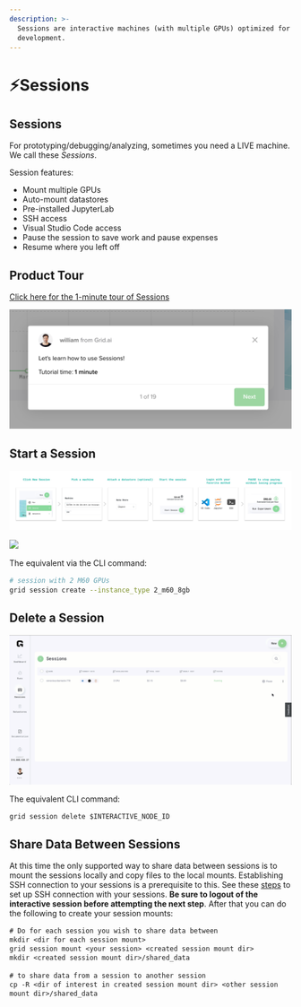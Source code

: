 ```yaml
---
description: >-
  Sessions are interactive machines (with multiple GPUs) optimized for
  development.
---
```


# ⚡Sessions

## Sessions

For prototyping/debugging/analyzing, sometimes you need a LIVE machine. We call these _Sessions_.

Session features:

* Mount multiple GPUs
* Auto-mount datastores
* Pre-installed JupyterLab
* SSH access
* Visual Studio Code access
* Pause the session to save work and pause expenses
* Resume where you left off

## Product Tour

[Click here for the 1-minute tour of Sessions](https://platform.grid.ai/#/dashboard?product_tour_id=221973)

![](/images/sessions/sessions-product-tour.png)

## **Start a Session**

![](/images/sessions/session.jpg)

![](/images/sessions/new-session.gif)

The equivalent via the CLI command:

```bash
# session with 2 M60 GPUs
grid session create --instance_type 2_m60_8gb
```

## Delete a Session

![](/images/sessions/delete-session.gif)

The equivalent CLI command:

```text
grid session delete $INTERACTIVE_NODE_ID
```

## Share Data Between Sessions
At this time the only supported way to share data between sessions is to mount the sessions locally and copy files to the local mounts. Establishing SSH connection to your sessions is a prerequisite to this. See these [steps](https://github.com/gridai/grid-docs/blob/doc-182-share-data-between-sessions/docs/products/sessions/how-to-ssh-into-a-session.md) to set up SSH connection with your sessions. **Be sure to logout of the interactive session before attempting the next step**. After that you can do the following to create your session mounts:

```
# Do for each session you wish to share data between
mkdir <dir for each session mount>
grid session mount <your session> <created session mount dir>
mkdir <created session mount dir>/shared_data

# to share data from a session to another session
cp -R <dir of interest in created session mount dir> <other session mount dir>/shared_data
```
